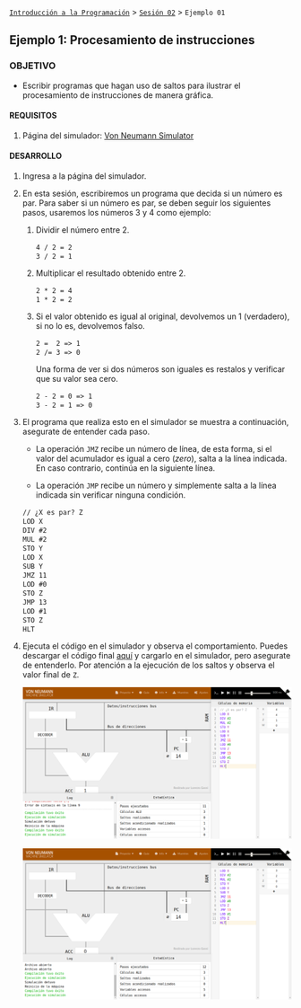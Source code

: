 [`Introducción a la Programación`](../../README.md) > [`Sesión 02`](../README.md) > `Ejemplo 01`

## Ejemplo 1: Procesamiento de instrucciones

### OBJETIVO

- Escribir programas que hagan uso de saltos para ilustrar el procesamiento de instrucciones de manera gráfica.

#### REQUISITOS

1. Página del simulador: [Von Neumann Simulator](http://vnsimulator.altervista.org/)

#### DESARROLLO

1. Ingresa a la página del simulador.
   
2. En esta sesión, escribiremos un programa que decida si un número es par. Para saber si un número es par, se deben seguir los siguientes pasos, usaremos los números 3 y 4 como ejemplo:

   1. Dividir el número entre 2.
   
      ```
      4 / 2 = 2
      3 / 2 = 1
      ```
   
   2. Multiplicar el resultado obtenido entre 2.
   
      ```
      2 * 2 = 4
      1 * 2 = 2
      ```
     
   3. Si el valor obtenido es igual al original, devolvemos un 1 (verdadero), si no lo es, devolvemos falso. 
   
      ```
      2 =  2 => 1
      2 /= 3 => 0
      ```
      
      Una forma de ver si dos números son iguales es restalos y verificar que su valor sea cero.
      
      ```
      2 - 2 = 0 => 1
      3 - 2 = 1 => 0
      ```
      
3. El programa que realiza esto en el simulador se muestra a continuación, asegurate de entender cada paso. 

   - La operación `JMZ` recibe un número de línea, de esta forma, si el valor del acumulador es igual a cero (*zero*), salta a la línea indicada. En caso contrario, continúa en la siguiente línea.
   
   - La operación `JMP` recibe un número y simplemente salta a la línea indicada sin verificar ninguna condición.
   
   ```assembly
   // ¿X es par? Z
   LOD X
   DIV #2
   MUL #2
   STO Y
   LOD X
   SUB Y
   JMZ 11
   LOD #0
   STO Z
   JMP 13
   LOD #1
   STO Z
   HLT
   ```
   
4. Ejecuta el código en el simulador y observa el comportamiento. Puedes descargar el código final [aquí](codigos/even.json) y cargarlo en el simulador, pero asegurate de entenderlo. Por atención a la ejecución de los saltos y observa el valor final de `Z`.

   ![imagen1](imagenes/s2e11.png)
   
   ![imagen2](imagenes/s2e12.png)
   
